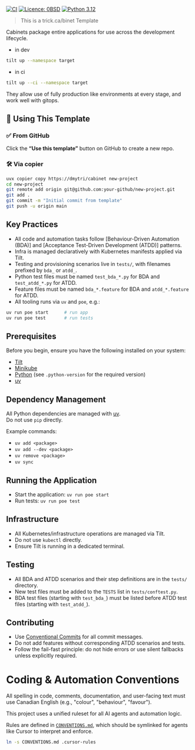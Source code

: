 [![CI](https://github.com/your-org/your-repo/actions/workflows/ci.yml/badge.svg)](https://github.com/your-org/your-repo/actions/workflows/ci.yml)
[![Licence: 0BSD](https://img.shields.io/badge/licence-0BSD-blue.svg)](./LICENSE.md)
[![Python 3.12](https://img.shields.io/badge/python-3.12-blue.svg)](.python-version)

> This is a trick.ca/binet Template

Cabinets package entire applications for use across the development lifecycle.

- in dev
```bash
tilt up --namespace target
```
- in ci
```bash
tilt up --ci --namespace target
```
They allow use of fully production like environments at every stage, and work well with gitops.


## 🧪 Using This Template

### ✅ From GitHub

Click the **“Use this template”** button on GitHub to create a new repo.

### 🛠️ Via copier

```bash
uvx copier copy https://dmytri/cabinet new-project
cd new-project
git remote add origin git@github.com:your-github/new-project.git
git add .
git commit -m "Initial commit from template"
git push -u origin main
```

## Key Practices

- All code and automation tasks follow [Behaviour-Driven Automation (BDA)] and [Acceptance Test-Driven Development (ATDD)] patterns.
- Infra is managed declaratively with Kubernetes manifests applied via Tilt.
- Testing and provisioning scenarios live in `tests/`, with filenames prefixed by `bda_` or `atdd_`.
- Python test files must be named `test_bda_*.py` for BDA and `test_atdd_*.py` for ATDD.
- Feature files must be named `bda_*.feature` for BDA and `atdd_*.feature` for ATDD.
- All tooling runs via `uv` and `poe`, e.g.:

```bash
uv run poe start      # run app
uv run poe test       # run tests
```

## Prerequisites

Before you begin, ensure you have the following installed on your system:

- [Tilt](https://docs.tilt.dev/)
- [Minikube](https://minikube.sigs.k8s.io/docs/)
- [Python](https://www.python.org/) (see `.python-version` for the required version)
- [uv](https://docs.astral.sh/uv/)

## Dependency Management

All Python dependencies are managed with [uv](https://docs.astral.sh/uv/).  
Do not use `pip` directly.

Example commands:
- `uv add <package>`
- `uv add --dev <package>`
- `uv remove <package>`
- `uv sync`

## Running the Application

- Start the application: `uv run poe start`
- Run tests: `uv run poe test`

## Infrastructure

- All Kubernetes/infrastructure operations are managed via Tilt.
- Do not use `kubectl` directly.
- Ensure Tilt is running in a dedicated terminal.

## Testing

- All BDA and ATDD scenarios and their step definitions are in the `tests/` directory.
- New test files must be added to the `TESTS` list in `tests/conftest.py`.
- BDA test files (starting with `test_bda_`) must be listed before ATDD test files (starting with `test_atdd_`).

## Contributing

- Use [Conventional Commits](https://www.conventionalcommits.org/) for all commit messages.
- Do not add features without corresponding ATDD scenarios and tests.
- Follow the fail-fast principle: do not hide errors or use silent fallbacks unless explicitly required.

# Coding & Automation Conventions

All spelling in code, comments, documentation, and user-facing text must use Canadian English (e.g., "colour", "behaviour", "favour").

This project uses a unified ruleset for all AI agents and automation logic.

Rules are defined in [`CONVENTIONS.md`](./CONVENTIONS.md), which should be symlinked for agents like Cursor to interpret and enforce.

```bash
ln -s CONVENTIONS.md .cursor-rules
```

